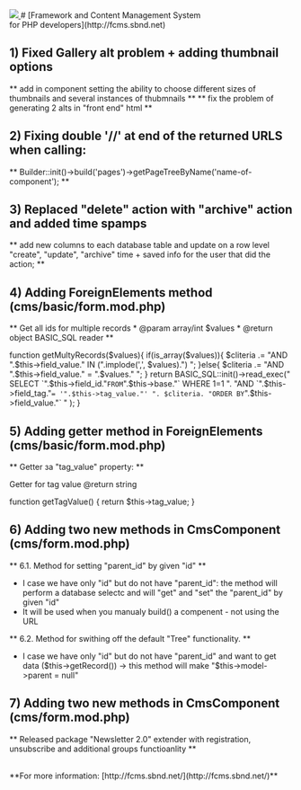 <a href="http://fcms.sbnd.net">
  <img src="http://fcms.sbnd.net/upload/logo.png">
</a>
# [Framework and Content Management System <br />for PHP developers](http://fcms.sbnd.net) 

## 1) Fixed Gallery alt problem + adding thumbnail options

** add in component setting the ability to choose different sizes of thumbnails and several instances of thubmnails **
** fix the problem of generating 2 alts in "front end" html **

## 2) Fixing double '//' at end of the returned URLS when calling:

** Builder::init()->build('pages')->getPageTreeByName('name-of-component'); **

## 3) Replaced "delete" action with "archive" action and added time spamps 

** add new columns to each database table and update on a row level "create", "update", "archive" time + saved info for the user that did the action; **

## 4) Adding ForeignElements method (cms/basic/form.mod.php)

** Get all ids for multiple records * @param array/int $values * @return object BASIC_SQL reader **

function getMultyRecords($values){
	if(is_array($values)){
	$cliteria .= "AND ".$this->field_value." IN (".implode(',', $values).") ";
	}else{
	$cliteria .= "AND ".$this->field_value." = ".$values." ";
	}
	return BASIC_SQL::init()->read_exec(" SELECT `".$this->field_id."` FROM `".$this->base."` WHERE 1=1 ".
	"AND `".$this->field_tag."` = '".$this->tag_value."' ".
	$cliteria.
	"ORDER BY `".$this->field_value."` " 
	); 
}

## 5) Adding getter method in ForeignElements (cms/basic/form.mod.php)

** Getter за "tag_value" property: **

Getter for tag value
@return string

function getTagValue() {
	return $this->tag_value;
}

## 6) Adding two new methods in CmsComponent (cms/form.mod.php)

** 6.1. Method for setting "parent_id" by given "id" **
- I case we have only "id" but do not have "parent_id": the method will perform a database selectc and will "get" and "set" the "parent_id" by given "id"
- It will be used when you manualy build() a compenent - not using the URL

 ** 6.2. Method for swithing off the default "Tree" functionality. **
- I case we have only "id" but do not have "parent_id" and want to get data ($this->getRecord()) -> this method will make "$this->model->parent = null"

## 7) Adding two new methods in CmsComponent (cms/form.mod.php)

** Released package "Newsletter 2.0" extender with registration, unsubscribe and additional groups functioanlity **

<br />
**For more information: [http://fcms.sbnd.net/](http://fcms.sbnd.net/)**
